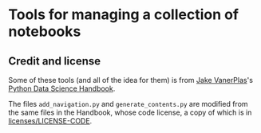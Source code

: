 # Tools for managing a collection of notebooks

## Credit and license

Some of these tools (and all of the idea for them) is from [Jake VanerPlas](https://jakevdp.github.io/)'s [Python Data Science Handbook](https://github.com/jakevdp/PythonDataScienceHandbook).

The files `add_navigation.py`  and `generate_contents.py` are modified from the same files in the Handbook, whose code license, a copy of which is in [licenses/LICENSE-CODE](licenses/LICENSE-CODE).
